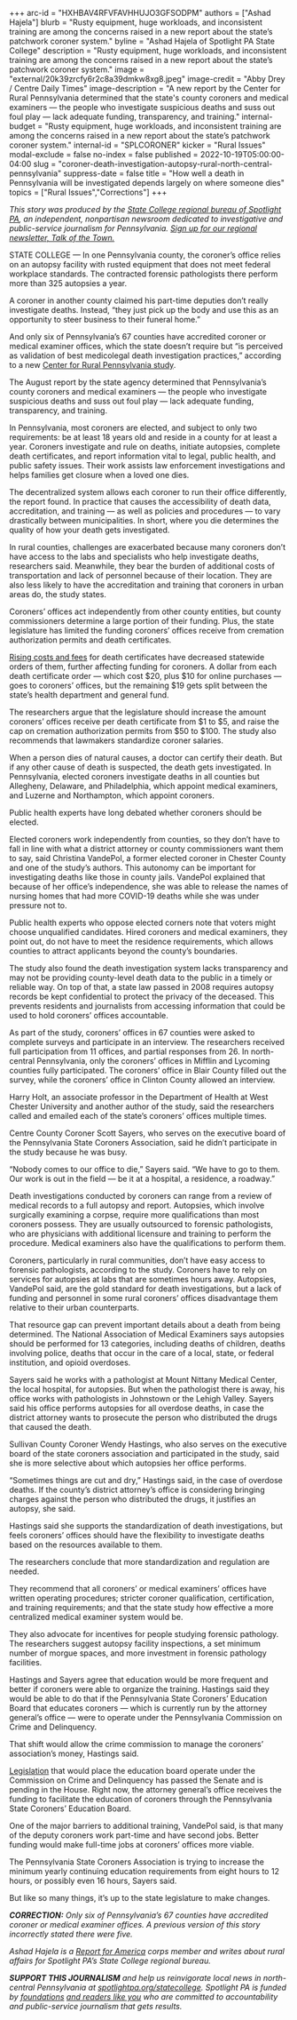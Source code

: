 +++
arc-id = "HXHBAV4RFVFAVHHUJO3GFSODPM"
authors = ["Ashad Hajela"]
blurb = "Rusty equipment, huge workloads, and inconsistent training are among the concerns raised in a new report about the state’s patchwork coroner system."
byline = "Ashad Hajela of Spotlight PA State College"
description = "Rusty equipment, huge workloads, and inconsistent training are among the concerns raised in a new report about the state’s patchwork coroner system."
image = "external/20k39zrcfy6r2c8a39dmkw8xg8.jpeg"
image-credit = "Abby Drey / Centre Daily Times"
image-description = "A new report by the Center for Rural Pennsylvania determined that the state's county coroners and medical examiners — the people who investigate suspicious deaths and suss out foul play — lack adequate funding, transparency, and training."
internal-budget = "Rusty equipment, huge workloads, and inconsistent training are among the concerns raised in a new report about the state’s patchwork coroner system."
internal-id = "SPLCORONER"
kicker = "Rural Issues"
modal-exclude = false
no-index = false
published = 2022-10-19T05:00:00-04:00
slug = "coroner-death-investigation-autopsy-rural-north-central-pennsylvania"
suppress-date = false
title = "How well a death in Pennsylvania will be investigated depends largely on where someone dies"
topics = ["Rural Issues","Corrections"]
+++

<i>This story was produced by the </i><a href="https://www.spotlightpa.org/statecollege"><i>State College regional bureau of Spotlight PA</i></a><i>, an independent, nonpartisan newsroom dedicated to investigative and public-service journalism for Pennsylvania. </i><a href="https://www.spotlightpa.org/newsletters/talkofthetown"><i>Sign up for our regional newsletter, Talk of the Town.</i></a>

STATE COLLEGE — In one Pennsylvania county, the coroner’s office relies on an autopsy facility with rusted equipment that does not meet federal workplace standards. The contracted forensic pathologists there perform more than 325 autopsies a year.

A coroner in another county claimed his part-time deputies don’t really investigate deaths. Instead, “they just pick up the body and use this as an opportunity to steer business to their funeral home.”

And only six of Pennsylvania’s 67 counties have accredited coroner or medical examiner offices, which the state doesn’t require but “is perceived as validation of best medicolegal death investigation practices,” according to a new <a href="https://www.rural.pa.gov/download.cfm?file=Resources/reports/assets/249/Coroner%20Services%20in%20PA%202022.pdf">Center for Rural Pennsylvania study</a>.

The August report by the state agency determined that Pennsylvania’s county coroners and medical examiners — the people who investigate suspicious deaths and suss out foul play — lack adequate funding, transparency, and training.

<script src="https://www.spotlightpa.org/embed.js" async></script><div data-spl-embed-version="1" data-spl-src="https://www.spotlightpa.org/embeds/newsletter/?cta=Sign%20up%20for%20our%20new%20regional%20newsletter%2C%20%3Cb%3ETalk%20of%20the%20Town%3C%2Fb%3E%2C%20and%20get%20all%20the%20news%20and%20notes%20from%20State%20College%20and%20north-central%20PA.&button=Sign%20Up%20Now&preselect=state_college&eyebrow=DON'T%20MISS%20A%20BEAT"></div>

In Pennsylvania, most coroners are elected, and subject to only two requirements: be at least 18 years old and reside in a county for at least a year. Coroners investigate and rule on deaths, initiate autopsies, complete death certificates, and report information vital to legal, public health, and public safety issues. Their work assists law enforcement investigations and helps families get closure when a loved one dies.

The decentralized system allows each coroner to run their office differently, the report found. In practice that causes the accessibility of death data, accreditation, and training — as well as policies and procedures — to vary drastically between municipalities. In short, where you die determines the quality of how your death gets investigated.

In rural counties, challenges are exacerbated because many coroners don’t have access to the labs and specialists who help investigate deaths, researchers said. Meanwhile, they bear the burden of additional costs of transportation and lack of personnel because of their location. They are also less likely to have the accreditation and training that coroners in urban areas do, the study states.

Coroners’ offices act independently from other county entities, but county commissioners determine a large portion of their funding. Plus, the state legislature has limited the funding coroners’ offices receive from cremation authorization permits and death certificates.

<a href="https://www.legis.state.pa.us/cfdocs/legis/li/uconsCheck.cfm?yr=2017&sessInd=0&act=40">Rising costs and fees</a> for death certificates have decreased statewide orders of them, further affecting funding for coroners. A dollar from each death certificate order — which cost $20, plus $10 for online purchases — goes to coroners’ offices, but the remaining $19 gets split between the state’s health department and general fund.

The researchers argue that the legislature should increase the amount coroners’ offices receive per death certificate from $1 to $5, and raise the cap on cremation authorization permits from $50 to $100. The study also recommends that lawmakers standardize coroner salaries.

When a person dies of natural causes, a doctor can certify their death. But if any other cause of death is suspected, the death gets investigated. In Pennsylvania, elected coroners investigate deaths in all counties but Allegheny, Delaware, and Philadelphia, which appoint medical examiners, and Luzerne and Northampton, which appoint coroners.

Public health experts have long debated whether coroners should be elected.

Elected coroners work independently from counties, so they don’t have to fall in line with what a district attorney or county commissioners want them to say, said Christina VandePol, a former elected coroner in Chester County and one of the study’s authors. This autonomy can be important for investigating deaths like those in county jails. VandePol explained that because of her office’s independence, she was able to release the names of nursing homes that had more COVID-19 deaths while she was under pressure not to.

Public health experts who oppose elected corners note that voters might choose unqualified candidates. Hired coroners and medical examiners, they point out, do not have to meet the residence requirements, which allows counties to attract applicants beyond the county’s boundaries.

The study also found the death investigation system lacks transparency and may not be providing county-level death data to the public in a timely or reliable way. On top of that, a state law passed in 2008 requires autopsy records be kept confidential to protect the privacy of the deceased. This prevents residents and journalists from accessing information that could be used to hold coroners’ offices accountable.

As part of the study, coroners’ offices in 67 counties were asked to complete surveys and participate in an interview. The researchers received full participation from 11 offices, and partial responses from 26. In north-central Pennsylvania, only the coroners’ offices in Mifflin and Lycoming counties fully participated. The coroners’ office in Blair County filled out the survey, while the coroners’ office in Clinton County allowed an interview.

Harry Holt, an associate professor in the Department of Health at West Chester University and another author of the study, said the researchers called and emailed each of the state’s coroners’ offices multiple times.

Centre County Coroner Scott Sayers, who serves on the executive board of the Pennsylvania State Coroners Association, said he didn’t participate in the study because he was busy.

“Nobody comes to our office to die,” Sayers said. “We have to go to them. Our work is out in the field — be it at a hospital, a residence, a roadway.”

Death investigations conducted by coroners can range from a review of medical records to a full autopsy and report. Autopsies, which involve surgically examining a corpse, require more qualifications than most coroners possess. They are usually outsourced to forensic pathologists, who are physicians with additional licensure and training to perform the procedure. Medical examiners also have the qualifications to perform them.

Coroners, particularly in rural communities, don’t have easy access to forensic pathologists, according to the study. Coroners have to rely on services for autopsies at labs that are sometimes hours away. Autopsies, VandePol said, are the gold standard for death investigations, but a lack of funding and personnel in some rural coroners’ offices disadvantage them relative to their urban counterparts.

That resource gap can prevent important details about a death from being determined. The National Association of Medical Examiners says autopsies should be performed for 13 categories, including deaths of children, deaths involving police, deaths that occur in the care of a local, state, or federal institution, and opioid overdoses.

Sayers said he works with a pathologist at Mount Nittany Medical Center, the local hospital, for autopsies. But when the pathologist there is away, his office works with pathologists in Johnstown or the Lehigh Valley. Sayers said his office performs autopsies for all overdose deaths, in case the district attorney wants to prosecute the person who distributed the drugs that caused the death.

Sullivan County Coroner Wendy Hastings, who also serves on the executive board of the state coroners association and participated in the study, said she is more selective about which autopsies her office performs.

“Sometimes things are cut and dry,” Hastings said, in the case of overdose deaths. If the county’s district attorney’s office is considering bringing charges against the person who distributed the drugs, it justifies an autopsy, she said.

Hastings said she supports the standardization of death investigations, but feels coroners’ offices should have the flexibility to investigate deaths based on the resources available to them.

The researchers conclude that more standardization and regulation are needed.

They recommend that all coroners’ or medical examiners’ offices have written operating procedures; stricter coroner qualification, certification, and training requirements; and that the state study how effective a more centralized medical examiner system would be.

They also advocate for incentives for people studying forensic pathology. The researchers suggest autopsy facility inspections, a set minimum number of morgue spaces, and more investment in forensic pathology facilities.

<script src="https://www.spotlightpa.org/embed.js" async></script><div data-spl-embed-version="1" data-spl-src="https://www.spotlightpa.org/embeds/donate/"></div>

Hastings and Sayers agree that education would be more frequent and better if coroners were able to organize the training. Hastings said they would be able to do that if the Pennsylvania State Coroners’ Education Board that educates coroners — which is currently run by the attorney general’s office — were to operate under the Pennsylvania Commission on Crime and Delinquency.

That shift would allow the crime commission to manage the coroners’ association’s money, Hastings said.

<a href="https://www.legis.state.pa.us/CFDOCS/Legis/PN/Public/btCheck.cfm?txtType=PDF&sessYr=2021&sessInd=0&billBody=S&billTyp=B&billNbr=1037&pn=1933">Legislation</a> that would place the education board operate under the Commission on Crime and Delinquency has passed the Senate and is pending in the House. Right now, the attorney general’s office receives the funding to facilitate the education of coroners through the Pennsylvania State Coroners’ Education Board.

One of the major barriers to additional training, VandePol said, is that many of the deputy coroners work part-time and have second jobs. Better funding would make full-time jobs at coroners’ offices more viable.

The Pennsylvania State Coroners Association is trying to increase the minimum yearly continuing education requirements from eight hours to 12 hours, or possibly even 16 hours, Sayers said.

But like so many things, it’s up to the state legislature to make changes.

<i><b>CORRECTION:</b></i><i> Only six of Pennsylvania’s 67 counties have accredited coroner or medical examiner offices. A previous version of this story incorrectly stated there were five.</i>

<i>Ashad Hajela is a </i><a href="https://www.reportforamerica.org/"><i>Report for America</i></a><i> corps member and writes about rural affairs for Spotlight PA’s State College regional bureau.</i>

<i><b>SUPPORT THIS JOURNALISM</b></i><i> and help us reinvigorate local news in north-central Pennsylvania at </i><a href="/donate?campaign=701Dn000000Ygq1IAC&utm_source=www.spotlightpa.org&utm_medium=statecollege:section&utm_campaign=statecollege:main"><i>spotlightpa.org/statecollege</i></a><i>. Spotlight PA is funded by </i><a href="https://www.spotlightpa.org/support"><i>foundations</i></a><i> </i><a href="https://www.spotlightpa.org/support"><i>and readers like you</i></a><i> who are committed to accountability and public-service journalism that gets results.</i>
